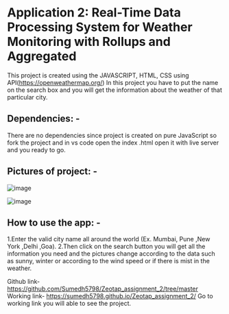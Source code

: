 # Application 2: Real-Time Data Processing System for Weather Monitoring with Rollups and Aggregated

This project is created using the JAVASCRIPT, HTML, CSS using API(https://openweathermap.org/) In this project you have to put the name on the search box and you will get the information about the weather of that particular city. 


## Dependencies: -
There are no dependencies since project is created on pure JavaScript so fork the project and in vs code open the index .html open it with live server and you ready to go.

## Pictures of project: -

 ![image](https://github.com/user-attachments/assets/dc831532-a29b-4d28-b6a9-4c2a3fc3856a)

 
![image](https://github.com/user-attachments/assets/7fbc52a4-1585-4a46-864e-583085c18568)




## How to use the app: -
1.Enter the valid city name all around the world (Ex.  Mumbai, Pune ,New York ,Delhi ,Goa).
2.Then click on the search button you will get all the information you need and the pictures change according to the data such as sunny, winter or according to the wind speed or if there is mist in the weather.

Github link- https://github.com/Sumedh5798/Zeotap_assignment_2/tree/master
Working link- https://sumedh5798.github.io/Zeotap_assignment_2/
Go to working link you will able to see the project.

